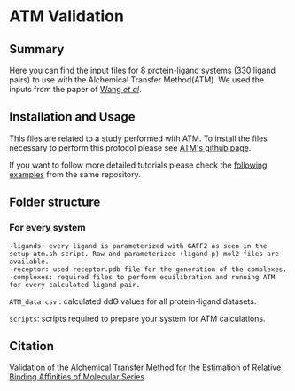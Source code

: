# ATM Validation
## Summary
Here you can find the input files for 8 protein-ligand systems (330 ligand pairs) to use with the Alchemical Transfer Method(ATM). We used the inputs from the paper of [Wang _et al_](https://pubs.acs.org/doi/10.1021/ja512751q).

## Installation and Usage
This files are related to a study performed with ATM. To install the files necessary to perform this protocol please see [ATM's github page](https://github.com/Gallicchio-Lab/AToM-OpenMM).

If you want to follow more detailed tutorials please check the [following examples](https://github.com/Gallicchio-Lab/AToM-OpenMM/tree/master/examples) from the same repository.

## Folder structure
### For every system
```
-ligands: every ligand is parameterized with GAFF2 as seen in the setup-atm.sh script. Raw and parameterized (ligand-p) mol2 files are available.
-receptor: used receptor.pdb file for the generation of the complexes.
-complexes: required files to perform equilibration and running ATM for every calculated ligand pair.
```
`ATM_data.csv` : calculated ddG values for all protein-ligand datasets.

`scripts`: scripts required to prepare your system for ATM calculations. 

## Citation
[Validation of the Alchemical Transfer Method for the Estimation of Relative Binding Affinities of Molecular Series](https://pubs.acs.org/doi/abs/10.1021/acs.jcim.3c00178)
